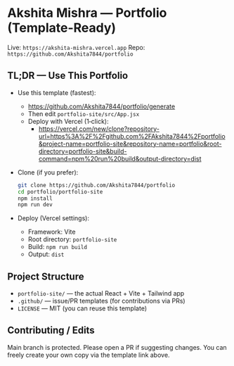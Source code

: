 # Akshita Mishra — Portfolio (Template-Ready)

Live: `https://akshita-mishra.vercel.app`
Repo: `https://github.com/Akshita7844/portfolio`

## TL;DR — Use This Portfolio

- Use this template (fastest):
  - https://github.com/Akshita7844/portfolio/generate
  - Then edit `portfolio-site/src/App.jsx`
  - Deploy with Vercel (1‑click):
    - https://vercel.com/new/clone?repository-url=https%3A%2F%2Fgithub.com%2FAkshita7844%2Fportfolio&project-name=portfolio-site&repository-name=portfolio&root-directory=portfolio-site&build-command=npm%20run%20build&output-directory=dist

- Clone (if you prefer):
  ```bash
  git clone https://github.com/Akshita7844/portfolio
  cd portfolio/portfolio-site
  npm install
  npm run dev
  ```

- Deploy (Vercel settings):
  - Framework: Vite
  - Root directory: `portfolio-site`
  - Build: `npm run build`
  - Output: `dist`

## Project Structure

- `portfolio-site/` — the actual React + Vite + Tailwind app
- `.github/` — issue/PR templates (for contributions via PRs)
- `LICENSE` — MIT (you can reuse this template)

## Contributing / Edits

Main branch is protected. Please open a PR if suggesting changes. You can freely create your own copy via the template link above.
